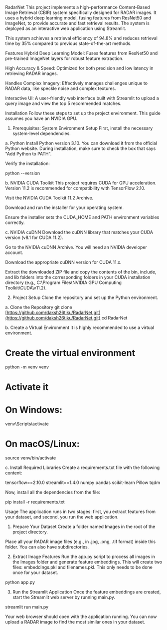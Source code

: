 RadarNet
This project implements a high-performance Content-Based Image Retrieval (CBIR) system specifically designed for RADAR images. It uses a hybrid deep learning model, fusing features from ResNet50 and ImageNet, to provide accurate and fast retrieval results. The system is deployed as an interactive web application using Streamlit.

This system achieves a retrieval efficiency of 94.8% and reduces retrieval time by 35% compared to previous state-of-the-art methods.

Features
Hybrid Deep Learning Model: Fuses features from ResNet50 and pre-trained ImageNet layers for robust feature extraction.

High Accuracy & Speed: Optimized for both precision and low latency in retrieving RADAR images.

Handles Complex Imagery: Effectively manages challenges unique to RADAR data, like speckle noise and complex textures.

Interactive UI: A user-friendly web interface built with Streamlit to upload a query image and view the top 5 recommended matches.

Installation
Follow these steps to set up the project environment. This guide assumes you have an NVIDIA GPU.

1. Prerequisites: System Environment Setup
First, install the necessary system-level dependencies.

a. Python
Install Python version 3.10. You can download it from the official Python website.
During installation, make sure to check the box that says "Add Python to PATH".

Verify the installation:

python --version

b. NVIDIA CUDA Toolkit
This project requires CUDA for GPU acceleration. Version 11.2 is recommended for compatibility with TensorFlow 2.10.

Visit the NVIDIA CUDA Toolkit 11.2 Archive.

Download and run the installer for your operating system.

Ensure the installer sets the CUDA_HOME and PATH environment variables correctly.

c. NVIDIA cuDNN
Download the cuDNN library that matches your CUDA version (v8.1 for CUDA 11.2).

Go to the NVIDIA cuDNN Archive. You will need an NVIDIA developer account.

Download the appropriate cuDNN version for CUDA 11.x.

Extract the downloaded ZIP file and copy the contents of the bin, include, and lib folders into the corresponding folders in your CUDA installation directory (e.g., C:\Program Files\NVIDIA GPU Computing Toolkit\CUDA\v11.2\).

2. Project Setup
Clone the repository and set up the Python environment.

a. Clone the Repository
git clone [https://github.com/daksh26tiku/RadarNet.git](https://github.com/daksh26tiku/RadarNet.git)
cd RadarNet

b. Create a Virtual Environment
It is highly recommended to use a virtual environment.

# Create the virtual environment
python -m venv venv

# Activate it
# On Windows:
venv\Scripts\activate
# On macOS/Linux:
source venv/bin/activate

c. Install Required Libraries
Create a requirements.txt file with the following content:

tensorflow==2.10.0
streamlit==1.4.0
numpy
pandas
scikit-learn
Pillow
tqdm

Now, install all the dependencies from the file:

pip install -r requirements.txt

Usage
The application runs in two stages: first, you extract features from your dataset, and second, you run the web application.

1. Prepare Your Dataset
Create a folder named Images in the root of the project directory.

Place all your RADAR image files (e.g., in .jpg, .png, .tif format) inside this folder. You can also have subdirectories.

2. Extract Image Features
Run the app.py script to process all images in the Images folder and generate feature embeddings. This will create two files: embeddings.pkl and filenames.pkl. This only needs to be done once for your dataset.

python app.py

3. Run the Streamlit Application
Once the feature embeddings are created, start the Streamlit web server by running main.py.

streamlit run main.py

Your web browser should open with the application running. You can now upload a RADAR image to find the most similar ones in your dataset.